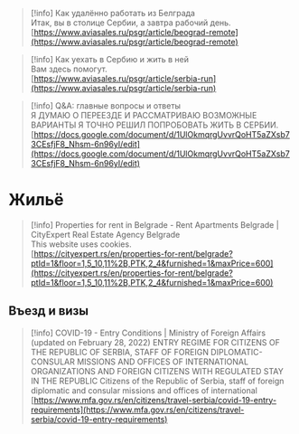 > [!info] Как удалённо работать из Белграда  
> Итак, вы в столице Сербии, а завтра рабочий день.  
> [https://www.aviasales.ru/psgr/article/beograd-remote](https://www.aviasales.ru/psgr/article/beograd-remote)  

> [!info] Как уехать в Сербию и жить в ней  
> Вам здесь помогут.  
> [https://www.aviasales.ru/psgr/article/serbia-run](https://www.aviasales.ru/psgr/article/serbia-run)  

> [!info] Q&A: главные вопросы и ответы  
> Я ДУМАЮ О ПЕРЕЕЗДЕ И РАССМАТРИВАЮ ВОЗМОЖНЫЕ ВАРИАНТЫ Я ТОЧНО РЕШИЛ ПОПРОБОВАТЬ ЖИТЬ В СЕРБИИ.  
> [https://docs.google.com/document/d/1UlOkmqrgUvvrQoHT5aZXsb73CEsfjF8_Nhsm-6n96yI/edit](https://docs.google.com/document/d/1UlOkmqrgUvvrQoHT5aZXsb73CEsfjF8_Nhsm-6n96yI/edit)  
# Жильё

> [!info] Properties for rent in Belgrade - Rent Apartments Belgrade | CityExpert Real Estate Agency Belgrade  
> This website uses cookies.  
> [https://cityexpert.rs/en/properties-for-rent/belgrade?ptId=1&floor=1,5_10,11%2B,PTK,2_4&furnished=1&maxPrice=600](https://cityexpert.rs/en/properties-for-rent/belgrade?ptId=1&floor=1,5_10,11%2B,PTK,2_4&furnished=1&maxPrice=600)  
## Въезд и визы

> [!info] COVID-19 - Entry Conditions | Ministry of Foreign Affairs  
> (updated on February 28, 2022) ENTRY REGIME FOR CITIZENS OF THE REPUBLIC OF SERBIA, STAFF OF FOREIGN DIPLOMATIC-CONSULAR MISSIONS AND OFFICES OF INTERNATIONAL ORGANIZATIONS AND FOREIGN CITIZENS WITH REGULATED STAY IN THE REPUBLIC Citizens of the Republic of Serbia, staff of foreign diplomatic and consular missions and offices of international  
> [https://www.mfa.gov.rs/en/citizens/travel-serbia/covid-19-entry-requirements](https://www.mfa.gov.rs/en/citizens/travel-serbia/covid-19-entry-requirements)